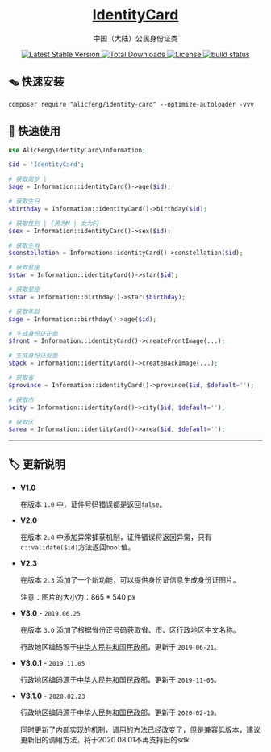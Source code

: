 <h1 align="center">
  <a href="https://github.com/alicfeng/identity-card">
    IdentityCard
  </a>
</h1>
<p align="center">
  中国（大陆）公民身份证类
</p>
<p align="center">
  <a href="https://packagist.org/packages/alicfeng/identity-card">
    <img src="https://poser.pugx.org/alicfeng/identity-card/v/stable.svg" alt="Latest Stable Version">
  </a>
  <a href="https://packagist.org/packages/alicfeng/IdentityCard">
    <img src="https://poser.pugx.org/alicfeng/identity-card/d/total.svg" alt="Total Downloads">
  </a>
  <a href="https://packagist.org/packages/alicfeng/identity-card">
    <img src="https://poser.pugx.org/alicfeng/identity-card/license.svg" alt="License">
  </a>
  <a href="https://github.com/alicfeng/IdentityCard">
    <img src="https://travis-ci.org/alicfeng/IdentityCard.svg?branch=master" alt="build status">
  </a>
</p>



## 🪤 快速安装

```shell
composer require "alicfeng/identity-card" --optimize-autoloader -vvv
```



## 🚀 快速使用

```php
use AlicFeng\IdentityCard\Information;

$id = 'IdentityCard';

# 获取周岁 | 
$age = Information::identityCard()->age($id);

# 获取生日
$birthday = Information::identityCard()->birthday($id);

# 获取性别 | {男为M | 女为F}
$sex = Information::identityCard()->sex($id);

# 获取生肖
$constellation = Information::identityCard()->constellation($id);

# 获取星座
$star = Information::identityCard()->star($id);

# 获取星座
$star = Information::birthday()->star($birthday);

# 获取年龄
$age = Information::birthday()->age($id);

# 生成身份证正面
$front = Information::identityCard()->createFrontImage(...);

# 生成身份证反面
$back = Information::identityCard()->createBackImage(...);

# 获取省
$province = Information::identityCard()->province($id, $default='');

# 获取市
$city = Information::identityCard()->city($id, $default='');

# 获取区
$area = Information::identityCard()->area($id, $default='');
```
___

## 🏷 更新说明

- **V1.0**

  在版本 `1.0` 中，证件号码错误都是返回`false`。

- **V2.0**

  在版本 `2.0` 中添加异常捕获机制，证件错误将返回异常，只有`c::validate($id)`方法返回`bool`值。

- **V2.3**

  在版本 `2.3` 添加了一个新功能，可以提供身份证信息生成身份证图片。

  注意：图片的大小为：865 * 540 px

- **V3.0** - `2019.06.25`

  在版本 `3.0` 添加了根据省份正号码获取省、市、区行政地区中文名称。
  
  行政地区编码源于[中华人民共和国民政部](http://www.mca.gov.cn/)，更新于 `2019-06-21`。

- **V3.0.1** - `2019.11.05`

  行政地区编码源于[中华人民共和国民政部](http://www.mca.gov.cn/)，更新于 `2019-11-05`。
  
- **V3.1.0** - `2020.02.23`

  行政地区编码源于[中华人民共和国民政部](http://www.mca.gov.cn/)，更新于 `2020-02-19`。
  
  同时更新了内部实现的机制，调用的方法已经改变了，但是兼容低版本，建议更新旧的调用方法，将于2020.08.01不再支持旧的sdk

